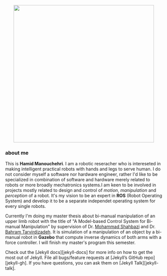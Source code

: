 <!-- ![no_sign](https://user-images.githubusercontent.com/25512825/191785764-436d5ea2-670a-41e9-b2fc-d366709d2146.jpg) -->
<p align="center">
  <img width="450" height="439" src="https://user-images.githubusercontent.com/25512825/191785764-436d5ea2-670a-41e9-b2fc-d366709d2146.jpg">
</p>

### about me

This is __Hamid Manouchehri__. I am a robotic reseracher who is intereseted in making intelligent practical robots with hands and legs to serve human. I do not consider myself a software nor hardware engineer, rather I'd like to be specialized in combination of software and hardware merely related to robots or more broadly mechatronics systems.I am keen to be involved in projects mostly related to design and control of _motion_, _manipulation_ and _perception_ of a robot. It's my vision to be an expert in __ROS__ (Robot Operating System) and develop it to be a separate independet operating system for every single robots.

Currently I'm doing my master thesis about bi-manual manipulation of an upper limb robot with the title of "A Model-based Control System for Bi-manual Manipulation" by supervision of Dr. [Mohammad Shahbazi] and Dr. [Bahram Tarvirdizadeh]. It is simulation of a manipulation of an object by a bi-manual robot in __Gazebo__ that compute inverse dynamics of both arms with a force controller. I will finish my master's program this semester.

Check out the [Jekyll docs][jekyll-docs] for more info on how to get the most out of Jekyll. File all bugs/feature requests at [Jekyll’s GitHub repo][jekyll-gh]. If you have questions, you can ask them on [Jekyll Talk][jekyll-talk].

[Mohammad Shahbazi]: https://mech.iust.ac.ir/en/faculty/dr-mohammad-shahbazi/
[Bahram Tarvirdizadeh]: https://profile.ut.ac.ir/en/~bahram
